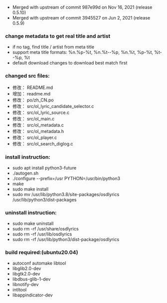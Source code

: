 * Merged with upstream of commit 987e99d on Nov 16, 2021 (release 0.5.10)
* Merged with upstream of commit 3945527 on Jun 2, 2021 (release 0.5.9)

### change metadata to get real title and artist
- if no tag, find title / artist from meta title
- support meta title formats: %n.%p-%t, %n.%t--%p, %n.%t, %p-%t, %t--%p, %t
- default download changes to download best match first

### changed src files:
- 修改：     README.md
- 增加：     readme.md
- 修改：     po/zh_CN.po
- 修改：     src/ol_lyric_candidate_selector.c
- 修改：     src/ol_lyric_source.c
- 修改：     src/ol_main.c
- 修改：     src/ol_metadata.c
- 修改：     src/ol_metadata.h
- 修改：     src/ol_player.c
- 修改：     src/ol_search_diglog.c

### install instruction:
- sudo apt install python3-future
- ./autogen.sh
- ./configure --prefix=/usr PYTHON=/usr/bin/python3
- make
- sudo make install
- sudo mv /usr/lib/python3.8/site-packages/osdlyrics /usr/lib/python3/dist-packages

### uninstall instruction:
- sudo make uninstall
- sudo rm -rf /usr/share/osdlyrics
- sudo rm -rf /usr/lib/osdlyrics
- sudo rm -rf /usr/lib/python3/dist-package/osdlyrics

### build required:(ubuntu20.04)
- autoconf automake libtool
- libglib2.0-dev
- libgtk2.0-dev
- libdbus-glib-1-dev
- libnotify-dev
- intltool
- libappindicator-dev
